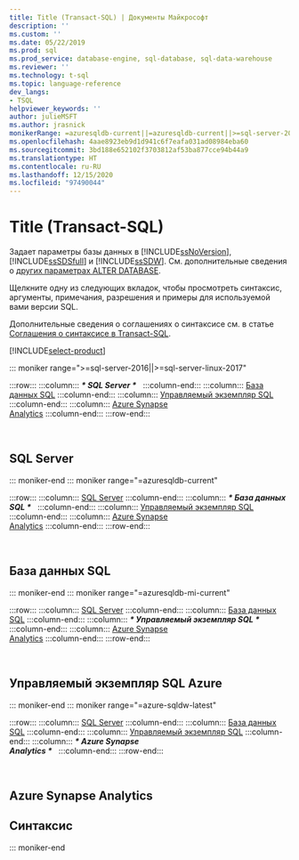 ```yaml
---
title: Title (Transact-SQL) | Документы Майкрософт
description: ''
ms.custom: ''
ms.date: 05/22/2019
ms.prod: sql
ms.prod_service: database-engine, sql-database, sql-data-warehouse
ms.reviewer: ''
ms.technology: t-sql
ms.topic: language-reference
dev_langs:
- TSQL
helpviewer_keywords: ''
author: julieMSFT
ms.author: jrasnick
monikerRange: =azuresqldb-current||=azuresqldb-current||>=sql-server-2016||>=sql-server-linux-2017||=azure-sqldw-latest||=azuresqldb-mi-current
ms.openlocfilehash: 4aae8923eb9d1d941c6f7eafa031ad08984eba60
ms.sourcegitcommit: 3bd188e652102f3703812af53ba877cce94b44a9
ms.translationtype: HT
ms.contentlocale: ru-RU
ms.lasthandoff: 12/15/2020
ms.locfileid: "97490044"
---
```

# <a name="title-transact-sql"></a>Title (Transact-SQL)

Задает параметры базы данных в [!INCLUDE[ssNoVersion](../../includes/ssnoversion-md.md)], [!INCLUDE[ssSDSfull](../../includes/sssdsfull-md.md)] и [!INCLUDE[ssSDW](../../includes/sssdw-md.md)]. См. дополнительные сведения о [других параметрах ALTER DATABASE](../../t-sql/statements/alter-database-transact-sql.md).

Щелкните одну из следующих вкладок, чтобы просмотреть синтаксис, аргументы, примечания, разрешения и примеры для используемой вами версии SQL.

Дополнительные сведения о соглашениях о синтаксисе см. в статье [Соглашения о синтаксисе в Transact-SQL](../../t-sql/language-elements/transact-sql-syntax-conventions-transact-sql.md).

[!INCLUDE[select-product](../../includes/select-product.md)]

::: moniker range=">=sql-server-2016||>=sql-server-linux-2017"

:::row:::
    :::column:::
        **_\* SQL Server \*_** &nbsp;
    :::column-end:::
    :::column:::
        [База данных SQL](pick-a-product-template.md?view=azuresqldb-current)
    :::column-end:::
    :::column:::
        [Управляемый экземпляр SQL](pick-a-product-template.md?view=azuresqldb-mi-current)
    :::column-end:::
    :::column:::
        [Azure Synapse<br />Analytics](pick-a-product-template.md?view=azure-sqldw-latest)
    :::column-end:::
:::row-end:::

&nbsp;

## <a name="sql-server"></a>SQL Server


::: moniker-end
::: moniker range="=azuresqldb-current"

:::row:::
    :::column:::
        [SQL Server](alter-database-transact-sql-set-options.md)
    :::column-end:::
    :::column:::
        **_\* База данных SQL \*_** &nbsp;
    :::column-end:::
    :::column:::
        [Управляемый экземпляр SQL](alter-database-transact-sql-set-options.md?view=azuresqldb-mi-current)
    :::column-end:::
    :::column:::
        [Azure Synapse<br />Analytics](alter-database-transact-sql-set-options.md?view=azure-sqldw-latest)
    :::column-end:::
:::row-end:::

&nbsp;

## <a name="sql-database"></a>База данных SQL



::: moniker-end
::: moniker range="=azuresqldb-mi-current"

:::row:::
    :::column:::
        [SQL Server](alter-database-transact-sql-set-options.md?view=sql-server-ver15&preserve-view=true)
    :::column-end:::
    :::column:::
        [База данных SQL](alter-database-transact-sql-set-options.md?view=azuresqldb-current)
    :::column-end:::
    :::column:::
        **_\* Управляемый экземпляр SQL \*_** &nbsp;
    :::column-end:::
    :::column:::
        [Azure Synapse<br />Analytics](alter-database-transact-sql-set-options.md?view=azure-sqldw-latest)
    :::column-end:::
:::row-end:::

&nbsp;

## <a name="azure-sql-managed-instance"></a>Управляемый экземпляр SQL Azure

::: moniker-end
::: moniker range="=azure-sqldw-latest"

:::row:::
    :::column:::
        [SQL Server](alter-database-transact-sql-set-options.md?view=sql-server-ver15&preserve-view=true)
    :::column-end:::
    :::column:::
        [База данных SQL](alter-database-transact-sql-set-options.md?view=azuresqldb-current)
    :::column-end:::
    :::column:::
        [Управляемый экземпляр SQL](alter-database-transact-sql-set-options.md?view=azuresqldb-mi-current)
    :::column-end:::
    :::column:::
        **_\* Azure Synapse<br />Analytics \*_** &nbsp;
    :::column-end:::
:::row-end:::

&nbsp;

## <a name="azure-synapse-analytics"></a>Azure Synapse Analytics

## <a name="syntax"></a>Синтаксис


::: moniker-end
